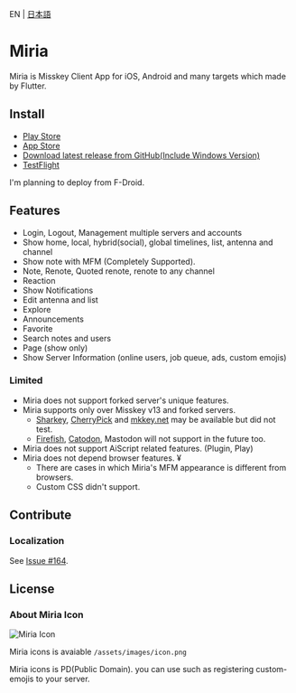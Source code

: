 EN | [日本語](https://github.com/shiosyakeyakini-info/miria/blob/develop/README-ja.md)

# Miria

Miria is Misskey Client App for iOS, Android and many targets which made by Flutter.

## Install

- [Play Store](https://play.google.com/store/apps/details?id=info.shiosyakeyakini.miria)
- [App Store](https://apps.apple.com/jp/app/miria/id6449201469)
- [Download latest release from GitHub(Include Windows Version)](https://github.com/shiosyakeyakini-info/miria/releases/latest)
- [TestFlight](https://testflight.apple.com/join/X6Q7pE98)

I'm planning to deploy from F-Droid.

## Features

- Login, Logout, Management multiple servers and accounts
- Show home, local, hybrid(social), global timelines, list, antenna and channel
- Show note with MFM (Completely Supported).
- Note, Renote, Quoted renote, renote to any channel
- Reaction
- Show Notifications
- Edit antenna and list
- Explore
- Announcements
- Favorite
- Search notes and users
- Page (show only)
- Show Server Information (online users, job queue, ads, custom emojis)

### Limited

- Miria does not support forked server's unique features.
- Miria supports only over Misskey v13 and forked servers.
  - [Sharkey](https://joinsharkey.org/), [CherryPick](https://github.com/kokonect-link/cherrypick) and [mkkey.net](https://mkkey.net/) may be available but did not test.
  - [Firefish](https://joinfirefish.org/ja/), [Catodon](https://catodon.social/), Mastodon will not support in the future too.
- Miria does not support AiScript related features. (Plugin, Play)
- Miria does not depend browser features. ¥
  - There are cases in which Miria's MFM appearance is different from browsers.
  - Custom CSS didn't support.

## Contribute

### Localization

See [Issue #164](https://github.com/shiosyakeyakini-info/miria/issues/164).

## License

### About Miria Icon

![Miria Icon](/assets/images/icon.png)

Miria icons is avaiable `/assets/images/icon.png`

Miria icons is PD(Public Domain). you can use such as registering custom-emojis to your server.
